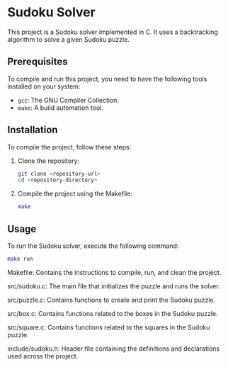 # Sudoku Solver

This project is a Sudoku solver implemented in C. It uses a backtracking algorithm to solve a given Sudoku puzzle.

## Prerequisites

To compile and run this project, you need to have the following tools installed on your system:
- `gcc`: The GNU Compiler Collection.
- `make`: A build automation tool.

## Installation

To compile the project, follow these steps:

1. Clone the repository:
    ```sh
    git clone <repository-url>
    cd <repository-directory>
    ```

2. Compile the project using the Makefile:
    ```sh
    make
    ```

## Usage

To run the Sudoku solver, execute the following command:
```sh
make run
```
Makefile: Contains the instructions to compile, run, and clean the project.

src/sudoku.c: The main file that initializes the puzzle and runs the solver.

src/puzzle.c: Contains functions to create and print the Sudoku puzzle.

src/box.c: Contains functions related to the boxes in the Sudoku puzzle.

src/square.c: Contains functions related to the squares in the Sudoku puzzle.

include/sudoku.h: Header file containing the definitions and declarations used across the project.
